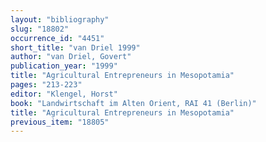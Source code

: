 ```yaml
---
layout: "bibliography"
slug: "18802"
occurrence_id: "4451"
short_title: "van Driel 1999"
author: "van Driel, Govert"
publication_year: "1999"
title: "Agricultural Entrepreneurs in Mesopotamia"
pages: "213-223"
editor: "Klengel, Horst"
book: "Landwirtschaft im Alten Orient, RAI 41 (Berlin)"
title: "Agricultural Entrepreneurs in Mesopotamia"
previous_item: "18805"
---
```

